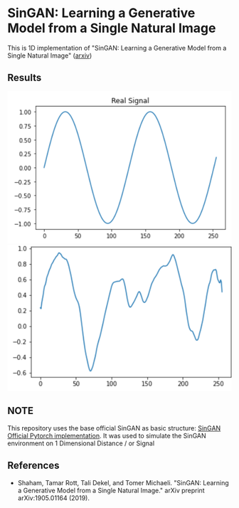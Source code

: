 # SinGAN: Learning a Generative Model from a Single Natural Image
This is 1D implementation of "SinGAN: Learning a Generative Model from a Single Natural Image" 
([arxiv](https://arxiv.org/abs/1905.01164))





## Results

![Input](/img/input.png "Input")
![Output](/img/output.png "Output")
## NOTE
This repository uses the base official SinGAN as basic structure: [SinGAN Official Pytorch implementation](https://github.com/tamarott/SinGAN). It was used to simulate the SinGAN environment on 1 Dimensional Distance / or Signal

## References
   * Shaham, Tamar Rott, Tali Dekel, and Tomer Michaeli. "SinGAN: Learning a Generative Model from a Single Natural Image." arXiv preprint arXiv:1905.01164 (2019).